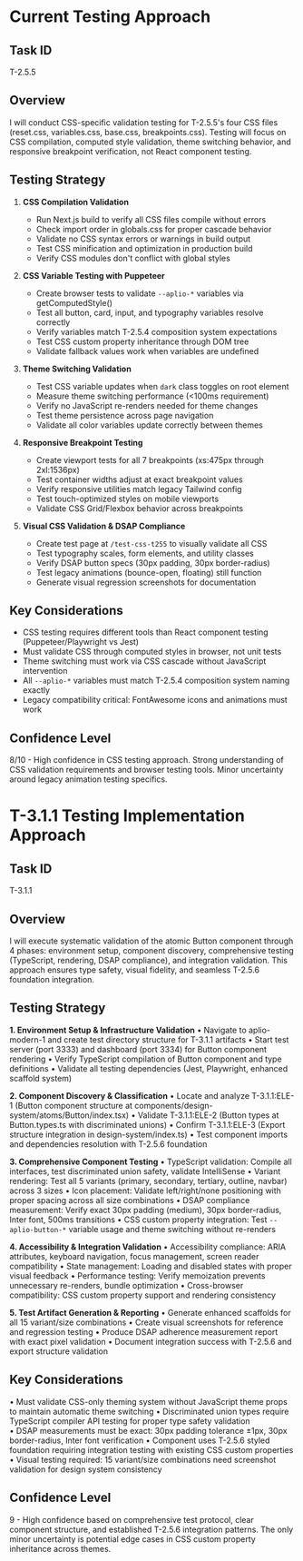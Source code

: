 # Current Testing Approach

## Task ID
T-2.5.5

## Overview
I will conduct CSS-specific validation testing for T-2.5.5's four CSS files (reset.css, variables.css, base.css, breakpoints.css). Testing will focus on CSS compilation, computed style validation, theme switching behavior, and responsive breakpoint verification, not React component testing.

## Testing Strategy
1. **CSS Compilation Validation**
   - Run Next.js build to verify all CSS files compile without errors
   - Check import order in globals.css for proper cascade behavior
   - Validate no CSS syntax errors or warnings in build output
   - Test CSS minification and optimization in production build
   - Verify CSS modules don't conflict with global styles

2. **CSS Variable Testing with Puppeteer**
   - Create browser tests to validate `--aplio-*` variables via getComputedStyle()
   - Test all button, card, input, and typography variables resolve correctly
   - Verify variables match T-2.5.4 composition system expectations
   - Test CSS custom property inheritance through DOM tree
   - Validate fallback values work when variables are undefined

3. **Theme Switching Validation**
   - Test CSS variable updates when `dark` class toggles on root element
   - Measure theme switching performance (<100ms requirement)
   - Verify no JavaScript re-renders needed for theme changes
   - Test theme persistence across page navigation
   - Validate all color variables update correctly between themes

4. **Responsive Breakpoint Testing**
   - Create viewport tests for all 7 breakpoints (xs:475px through 2xl:1536px)
   - Test container widths adjust at exact breakpoint values
   - Verify responsive utilities match legacy Tailwind config
   - Test touch-optimized styles on mobile viewports
   - Validate CSS Grid/Flexbox behavior across breakpoints

5. **Visual CSS Validation & DSAP Compliance**
   - Create test page at `/test-css-t255` to visually validate all CSS
   - Test typography scales, form elements, and utility classes
   - Verify DSAP button specs (30px padding, 30px border-radius)
   - Test legacy animations (bounce-open, floating) still function
   - Generate visual regression screenshots for documentation

## Key Considerations
- CSS testing requires different tools than React component testing (Puppeteer/Playwright vs Jest)
- Must validate CSS through computed styles in browser, not unit tests
- Theme switching must work via CSS cascade without JavaScript intervention
- All `--aplio-*` variables must match T-2.5.4 composition system naming exactly
- Legacy compatibility critical: FontAwesome icons and animations must work

## Confidence Level
8/10 - High confidence in CSS testing approach. Strong understanding of CSS validation requirements and browser testing tools. Minor uncertainty around legacy animation testing specifics.

# T-3.1.1 Testing Implementation Approach

## Task ID
T-3.1.1

## Overview
I will execute systematic validation of the atomic Button component through 4 phases: environment setup, component discovery, comprehensive testing (TypeScript, rendering, DSAP compliance), and integration validation. This approach ensures type safety, visual fidelity, and seamless T-2.5.6 foundation integration.

## Testing Strategy

**1. Environment Setup & Infrastructure Validation**
   • Navigate to aplio-modern-1 and create test directory structure for T-3.1.1 artifacts
   • Start test server (port 3333) and dashboard (port 3334) for Button component rendering
   • Verify TypeScript compilation of Button component and type definitions
   • Validate all testing dependencies (Jest, Playwright, enhanced scaffold system)

**2. Component Discovery & Classification**
   • Locate and analyze T-3.1.1:ELE-1 (Button component structure at components/design-system/atoms/Button/index.tsx)
   • Validate T-3.1.1:ELE-2 (Button types at Button.types.ts with discriminated unions)
   • Confirm T-3.1.1:ELE-3 (Export structure integration in design-system/index.ts)
   • Test component imports and dependencies resolution with T-2.5.6 foundation

**3. Comprehensive Component Testing**
   • TypeScript validation: Compile all interfaces, test discriminated union safety, validate IntelliSense
   • Variant rendering: Test all 5 variants (primary, secondary, tertiary, outline, navbar) across 3 sizes
   • Icon placement: Validate left/right/none positioning with proper spacing across all size combinations
   • DSAP compliance measurement: Verify exact 30px padding (medium), 30px border-radius, Inter font, 500ms transitions
   • CSS custom property integration: Test `--aplio-button-*` variable usage and theme switching without re-renders

**4. Accessibility & Integration Validation**
   • Accessibility compliance: ARIA attributes, keyboard navigation, focus management, screen reader compatibility
   • State management: Loading and disabled states with proper visual feedback
   • Performance testing: Verify memoization prevents unnecessary re-renders, bundle optimization
   • Cross-browser compatibility: CSS custom property support and rendering consistency

**5. Test Artifact Generation & Reporting**
   • Generate enhanced scaffolds for all 15 variant/size combinations
   • Create visual screenshots for reference and regression testing
   • Produce DSAP adherence measurement report with exact pixel validation
   • Document integration success with T-2.5.6 and export structure validation

## Key Considerations

• Must validate CSS-only theming system without JavaScript theme props to maintain automatic theme switching
• Discriminated union types require TypeScript compiler API testing for proper type safety validation  
• DSAP measurements must be exact: 30px padding tolerance ±1px, 30px border-radius, Inter font verification
• Component uses T-2.5.6 styled foundation requiring integration testing with existing CSS custom properties
• Visual testing required: 15 variant/size combinations need screenshot validation for design system consistency

## Confidence Level
9 - High confidence based on comprehensive test protocol, clear component structure, and established T-2.5.6 integration patterns. The only minor uncertainty is potential edge cases in CSS custom property inheritance across themes.
